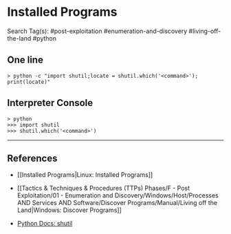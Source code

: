 # Installed Programs

Search Tag(s): #post-exploitation #enumeration-and-discovery #living-off-the-land #python

## One line

```
> python -c "import shutil;locate = shutil.which('<command>'); print(locate)"
```

## Interpreter Console

```
> python
>>> import shutil
>>> shutil.which('<command>')
```

---
## References

- [[Installed Programs|Linux: Installed Programs]]

- [[Tactics & Techniques & Procedures (TTPs) Phases/F - Post Exploitation/01 - Enumeration and Discovery/Windows/Host/Processes AND Services AND Software/Discover Programs/Manual/Living off the Land|Windows: Discover Programs]]

- [Python Docs: shutil](https://docs.python.org/3/library/shutil.html)